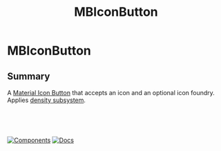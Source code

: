 ﻿---
uid: C.MBIconButton
title: MBIconButton
---
# MBIconButton

## Summary

A [Material Icon Button](https://github.com/material-components/material-components-web/tree/v9.0.0/packages/mdc-icon-button#icon-buttons) that accepts an icon and an optional icon foundry. Applies [density subsystem](xref:A.Density).

&nbsp;

&nbsp;

[![Components](https://img.shields.io/static/v1?label=Components&message=Core&color=blue)](xref:A.CoreComponents)
[![Docs](https://img.shields.io/static/v1?label=API%20Documentation&message=MBIconButton&color=brightgreen)](xref:Material.Blazor.MBIconButton)

